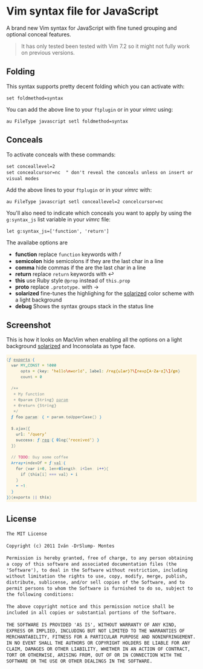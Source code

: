 # Vim syntax file for JavaScript

A brand new Vim syntax for JavaScript with fine tuned grouping and optional
conceal features.

> It has only tested been tested with Vim 7.2 so it might not fully work on 
  previous versions.


## Folding

This syntax supports pretty decent folding which you can activate with:

    set foldmethod=syntax

You can add the above line to your `ftplugin` or in your _vimrc_ using:

    au FileType javascript setl foldmethod=syntax


## Conceals

To activate conceals with these commands:

    set conceallevel=2
    set concealcursor=nc  " don't reveal the conceals unless on insert or visual modes

Add the above lines to your `ftplugin` or in your _vimrc_ with:

    au FileType javascript setl conceallevel=2 concelcursor=nc

You'll also need to indicate which conceals you want to apply by using the 
`g:syntax_js` list variable in your _vimrc_ file:

    let g:syntax_js=['function', 'return']

The availabe options are

  - **function**   replace `function` keywords with 𝑓
  - **semicolon**  hide semicolons if they are the last char in a line
  - **comma**      hide commas if the are the last char in a line
  - **return**     replace `return` keywords with ↩
  - **this**       use Ruby style `@prop` instead of `this.prop`
  - **proto**      replace `.prototype.` with →
  - **solarized**  fine-tunes the highlighing for the [solarized](https://github.com/altercation/vim-colors-solarized) 
                   color scheme with a light background
  - **debug**      Shows the syntax groups stack in the status line


## Screenshot

This is how it looks on MacVim when enabling all the options on a light background [solarized](https://github.com/altercation/vim-colors-solarized) 
and Inconsolata as type face.

![Screenshot](http://github.com/drslump/vim-syntax-js/raw/master/screenshot.png)


## License

    The MIT License

    Copyright (c) 2011 Iván -DrSlump- Montes

    Permission is hereby granted, free of charge, to any person obtaining
    a copy of this software and associated documentation files (the
    'Software'), to deal in the Software without restriction, including
    without limitation the rights to use, copy, modify, merge, publish,
    distribute, sublicense, and/or sell copies of the Software, and to
    permit persons to whom the Software is furnished to do so, subject to
    the following conditions:

    The above copyright notice and this permission notice shall be
    included in all copies or substantial portions of the Software.

    THE SOFTWARE IS PROVIDED 'AS IS', WITHOUT WARRANTY OF ANY KIND,
    EXPRESS OR IMPLIED, INCLUDING BUT NOT LIMITED TO THE WARRANTIES OF
    MERCHANTABILITY, FITNESS FOR A PARTICULAR PURPOSE AND NONINFRINGEMENT.
    IN NO EVENT SHALL THE AUTHORS OR COPYRIGHT HOLDERS BE LIABLE FOR ANY
    CLAIM, DAMAGES OR OTHER LIABILITY, WHETHER IN AN ACTION OF CONTRACT,
    TORT OR OTHERWISE, ARISING FROM, OUT OF OR IN CONNECTION WITH THE
    SOFTWARE OR THE USE OR OTHER DEALINGS IN THE SOFTWARE.
